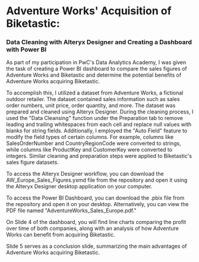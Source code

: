 # Adventure Works' Acquisition of Biketastic: 
### Data Cleaning with Alteryx Designer and Creating a Dashboard with Power BI

As part of my participation in PwC's Data Analytics Academy, I was given the task of creating a Power BI dashboard to compare the sales figures of Adventure Works and Biketastic and determine the potential benefits of Adventure Works acquiring Biketastic.

To accomplish this, I utilized a dataset from Adventure Works, a fictional outdoor retailer. The dataset contained sales information such as sales order numbers, unit price, order quantity, and more. The dataset was prepared and cleaned using Alteryx Designer. During the cleaning process, I used the "Data Cleansing" function under the Preparation tab to remove leading and trailing whitespaces from each cell and replace null values with blanks for string fields. Additionally, I employed the "Auto Field" feature to modify the field types of certain columns. For example, columns like SalesOrderNumber and CountryRegionCode were converted to strings, while columns like ProductKey and CustomerKey were converted to integers. Similar cleaning and preparation steps were applied to Biketastic's sales figure datasets.

To access the Alteryx Designer workflow, you can download the AW_Europe_Sales_Figures.yxmd file from the repository and open it using the Alteryx Designer desktop application on your computer.

To access the Power BI Dashboard, you can download the .pbix file from the repository and open it on your desktop. Alternatively, you can view the PDF file named "AdventureWorks_Sales_Europe.pdf."

On Slide 4 of the dashboard, you will find line charts comparing the profit over time of both companies, along with an analysis of how Adventure Works can benefit from acquiring Biketastic.

Slide 5 serves as a conclusion slide, summarizing the main advantages of Adventure Works acquiring Biketastic.
